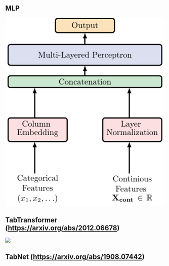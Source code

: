 ## MLP
<img src="../../docs/architectures/MLP.pdf" width="600px"></img>

## TabTransformer (https://arxiv.org/abs/2012.06678)
<img src="../../docs/architectures/TabTransformer.pdf" width="600px"></img>

## TabNet (https://arxiv.org/abs/1908.07442)
